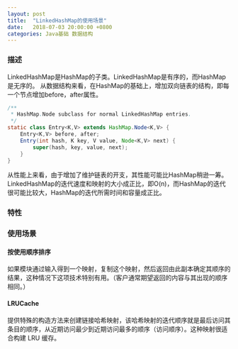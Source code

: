 ```yaml
---
layout: post
title:  "LinkedHashMap的使用场景"
date:   2018-07-03 20:00:00 +0800
categories: Java基础 数据结构
---
```

### 描述
LinkedHashMap是HashMap的子类。LinkedHashMap是有序的，而HashMap是无序的。
从数据结构来看，在HashMap的基础上，增加双向链表的结构，即每一个节点增加before，after属性。
```java
/**
 * HashMap.Node subclass for normal LinkedHashMap entries.
 */
static class Entry<K,V> extends HashMap.Node<K,V> {
    Entry<K,V> before, after;
    Entry(int hash, K key, V value, Node<K,V> next) {
        super(hash, key, value, next);
    }
}
```
从性能上来看，由于增加了维护链表的开支，其性能可能比HashMap稍逊一筹。LinkedHashMap的迭代速度和映射的大小成正比，即O(n)，而HashMap的迭代很可能比较大，HashMap的迭代所需时间和容量成正比。
### 特性
### 使用场景
#### 按使用顺序排序
如果模块通过输入得到一个映射，复制这个映射，然后返回由此副本确定其顺序的结果，这种情况下这项技术特别有用。（客户通常期望返回的内容与其出现的顺序相同。）
#### LRUCache
提供特殊的构造方法来创建链接哈希映射，该哈希映射的迭代顺序就是最后访问其条目的顺序，从近期访问最少到近期访问最多的顺序（访问顺序）。这种映射很适合构建 LRU 缓存。
